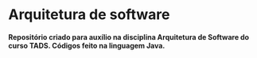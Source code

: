 # Arquitetura de software

#### Repositório criado para auxílio na disciplina Arquitetura de Software do curso TADS. Códigos feito na linguagem Java. 

